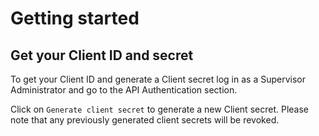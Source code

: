 # Getting started
## Get your Client ID and secret

To get your Client ID and generate a Client secret log in as a Supervisor Administrator and go to the API Authentication section.

Click on <code>Generate client secret</code> to generate a new Client secret. Please note that any previously generated client secrets will be revoked.
